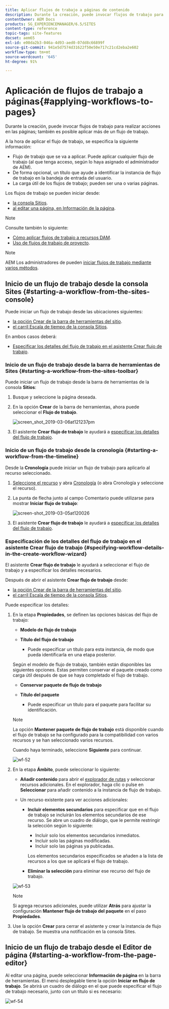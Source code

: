 ```yaml
---
title: Aplicar flujos de trabajo a páginas de contenido
description: Durante la creación, puede invocar flujos de trabajo para realizar acciones en las páginas; también es posible aplicar más de un flujo de trabajo.
contentOwner: AEM Docs
products: SG_EXPERIENCEMANAGER/6.5/SITES
content-type: reference
topic-tags: site-features
docset: aem65
exl-id: e00da2b3-046a-4d93-aed0-07dd8c66899f
source-git-commit: 941e5d7574d31622f50e50e717c21cd2eba2e602
workflow-type: tm+mt
source-wordcount: '645'
ht-degree: 91%

---
```


# Aplicación de flujos de trabajo a páginas{#applying-workflows-to-pages}

Durante la creación, puede invocar flujos de trabajo para realizar acciones en las páginas; también es posible aplicar más de un flujo de trabajo.

A la hora de aplicar el flujo de trabajo, se especifica la siguiente información:

* Flujo de trabajo que se va a aplicar.
Puede aplicar cualquier flujo de trabajo (al que tenga acceso, según lo haya asignado el administrador de AEM).
* De forma opcional, un título que ayude a identificar la instancia de flujo de trabajo en la bandeja de entrada del usuario.
* La carga útil de los flujos de trabajo; pueden ser una o varias páginas.

Los flujos de trabajo se pueden iniciar desde:

* [la consola Sitios](#starting-a-workflow-from-the-sites-console).
* [al editar una página, en Información de la página](#starting-a-workflow-from-the-page-editor). 

>[!NOTE]
>
>Consulte también lo siguiente:
>
>* [Cómo aplicar flujos de trabajo a recursos DAM](/help/assets/assets-workflow.md).
>* [Uso de flujos de trabajo de proyecto](/help/sites-authoring/projects-with-workflows.md).
>

>[!NOTE]
>
>AEM Los administradores de pueden [iniciar flujos de trabajo mediante varios métodos](/help/sites-administering/workflows-starting.md).

## Inicio de un flujo de trabajo desde la consola Sites {#starting-a-workflow-from-the-sites-console}

Puede iniciar un flujo de trabajo desde las ubicaciones siguientes:

* [la opción Crear de la barra de herramientas del sitio](#starting-a-workflow-from-the-sites-toolbar).
* [el carril Escala de tiempo de la consola Sitios](#starting-a-workflow-from-the-timeline).

En ambos casos deberá:

* [Especificar los detalles del flujo de trabajo en el asistente Crear flujo de trabajo](#specifying-workflow-details-in-the-create-workflow-wizard).

### Inicio de un flujo de trabajo desde la barra de herramientas de Sites {#starting-a-workflow-from-the-sites-toolbar}

Puede iniciar un flujo de trabajo desde la barra de herramientas de la consola **Sitios**:

1. Busque y seleccione la página deseada. 

1. En la opción **Crear** de la barra de herramientas, ahora puede seleccionar el **Flujo de trabajo**.

   ![screen_shot_2019-03-06at121237pm](assets/screen_shot_2019-03-06at121237pm.png)

1. El asistente **Crear flujo de trabajo** le ayudará a [especificar los detalles del flujo de trabajo](#specifying-workflow-details-in-the-create-workflow-wizard).

### Inicio de un flujo de trabajo desde la cronología {#starting-a-workflow-from-the-timeline}

Desde la **Cronología** puede iniciar un flujo de trabajo para aplicarlo al recurso seleccionado.

1. [Seleccione el recurso](/help/sites-authoring/basic-handling.md#viewingandselectingyourresources) y abra [Cronología](/help/sites-authoring/basic-handling.md#timeline) (o abra Cronología y seleccione el recurso).
1. La punta de flecha junto al campo Comentario puede utilizarse para mostrar **Iniciar flujo de trabajo**:

   ![screen-shot_2019-03-05at120026](assets/screen-shot_2019-03-05at120026.png)

1. El asistente **Crear flujo de trabajo** le ayudará a [especificar los detalles del flujo de trabajo](#specifying-workflow-details-in-the-create-workflow-wizard).

### Especificación de los detalles del flujo de trabajo en el asistente Crear flujo de trabajo {#specifying-workflow-details-in-the-create-workflow-wizard}

El asistente **Crear flujo de trabajo** le ayudará a seleccionar el flujo de trabajo y a especificar los detalles necesarios.

Después de abrir el asistente **Crear flujo de trabajo** desde:

* [la opción Crear de la barra de herramientas del sitio](#starting-a-workflow-from-the-sites-toolbar).
* [el carril Escala de tiempo de la consola Sitios](#starting-a-workflow-from-the-timeline).

Puede especificar los detalles:

1. En la etapa **Propiedades**, se definen las opciones básicas del flujo de trabajo:

   * **Modelo de flujo de trabajo**
   * **Título del flujo de trabajo**

      * Puede especificar un título para esta instancia, de modo que pueda identificarla en una etapa posterior.

   Según el modelo de flujo de trabajo, también están disponibles las siguientes opciones. Estas permiten conservar el paquete creado como carga útil después de que se haya completado el flujo de trabajo.

   * **Conservar paquete de flujo de trabajo**
   * **Título del paquete**

      * Puede especificar un título para el paquete para facilitar su identificación.

   >[!NOTE]
   >
   >La opción **Mantener paquete de flujo de trabajo** está disponible cuando el flujo de trabajo se ha configurado para la compatibilidad con varios recursos y se han seleccionado varios recursos.[](/help/sites-developing/workflows-models.md#configuring-a-workflow-for-multi-resource-support)

   Cuando haya terminado, seleccione **Siguiente** para continuar.

   ![wf-52](assets/wf-52.png)

1. En la etapa **Ámbito**, puede seleccionar lo siguiente:

   * **Añadir contenido** para abrir el [explorador de rutas](/help/sites-authoring/author-environment-tools.md#path-browser) y seleccionar recursos adicionales. En el explorador, haga clic o pulse en **Seleccionar** para añadir contenido a la instancia de flujo de trabajo.

   * Un recurso existente para ver acciones adicionales:

      * **Incluir elementos secundarios** para especificar que en el flujo de trabajo se incluirán los elementos secundarios de ese recurso.
Se abre un cuadro de diálogo, que le permite restringir la selección según lo siguiente:

         * Incluir solo los elementos secundarios inmediatos.
         * Incluir solo las páginas modificadas.
         * Incluir solo las páginas ya publicadas.

        Los elementos secundarios especificados se añaden a la lista de recursos a los que se aplicará el flujo de trabajo.

      * **Eliminar la selección** para eliminar ese recurso del flujo de trabajo.

   ![wf-53](assets/wf-53.png)

   >[!NOTE]
   >
   >Si agrega recursos adicionales, puede utilizar **Atrás** para ajustar la configuración **Mantener flujo de trabajo del paquete** en el paso **Propiedades**.

1. Use la opción **Crear** para cerrar el asistente y crear la instancia de flujo de trabajo. Se muestra una notificación en la consola Sites.

## Inicio de un flujo de trabajo desde el Editor de página {#starting-a-workflow-from-the-page-editor}

Al editar una página, puede seleccionar **Información de página** en la barra de herramientas. El menú desplegable tiene la opción **Iniciar en flujo de trabajo**. Se abrirá un cuadro de diálogo en el que puede especificar el flujo de trabajo necesario, junto con un título si es necesario:

![wf-54](assets/wf-54.png)
